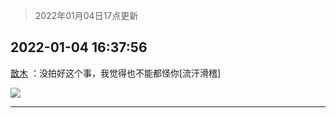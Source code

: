 > 2022年01月04日17点更新
<link rel="stylesheet" href="https://cdn.jsdelivr.net/gh/taotie6/sampleJSON@main/css/photo_show.css">
<meta name="referrer" content="no-referrer" />


 ## 2022-01-04 16:37:56 

 [㪚木](https://www.coolapk.com/feed/32591442?shareKey=Y2NhYjEwNTU4ZTU3NjFkNDBjNDY~) ：没拍好这个事，我觉得也不能都怪你[流汗滑稽] 

<div class="album">
<img class="img-item" src="http://image.coolapk.com/feed/2021/1220/22/1081091_bb5e25f5_9039_6519_217@232x172.gif" />
</div>

 ------- 

